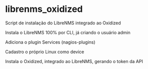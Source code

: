 # librenms_oxidized
Script de instalação do LibreNMS integrado ao Oxidized

Instala o LibreNMS 100% por CLI, já criando o usuário admin

Adiciona o plugin Services (nagios-plugins)

Cadastro o próprio Linux como device

Instala o Oxidized, integrado ao LibreNMS, gerando o token da API
